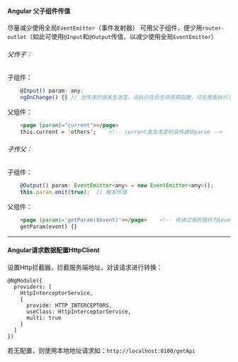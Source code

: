 #### Angular 父子组件传值

尽量减少使用全局`EventEmitter`（事件发射器）
可用父子组件，便少用`router-outlet`（如此可使用`@Input`和`@Output`传值，以减少使用全局`EventEmitter`）

###### 父传子：
子组件：
```js
	@Input() param: any;
	ngOnChange() {}	// 当传递的值发生改变，会执行在此生命周期函数，可在里面执行当值改变时需要执行的方法；
```

父组件：
```html
	<page [param]="current"></page>
	this.current = 'others';	<!-- current发生改变时会传递给param -->
```

###### 子传父：
子组件：
```js
	@Output() param: EventEmitter<any> = new EventEmitter<any>();
	this.param.emit(true);	// 触发传值
```
父组件：
```html
	<page (param)='getParam($event)'></page>	<!-- 传递过来的值作为$event传进方法中并执行此方法 -->
	getParam(event) {}
```

---

#### Angular请求数据配置HttpClient

设置Http拦截器，拦截服务端地址，对该请求进行转换：
```
@NgModule({
  providers: [
    HttpInterceptorService,
    {
      provide: HTTP_INTERCEPTORS,
      useClass: HttpInterceptorService,
      multi: true
    }
  ]
})
```

若无配置，则使用本地地址请求如：`http://localhost:8100/getApi`